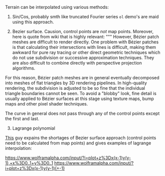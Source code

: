 Terrain can be interpolated using various methods:

1) Sin/Cos, probably smth like truncated Fourier series
`ol` demo's are maid using this approach.

2) Bezier surface. Causion, control points are *not* map points.
Moreover, here is quote from wiki that is highly relevant:
"""
However, Bézier patch meshes are difficult to render directly.
One problem with Bézier patches is that calculating their intersections with lines is difficult,
making them awkward for pure ray tracing or other direct geometric techniques which
do not use subdivision or successive approximation techniques.
They are also difficult to combine directly with perspective projection algorithms.

For this reason, Bézier patch meshes are in general eventually decomposed into meshes of flat triangles
by 3D rendering pipelines. In high-quality rendering, the subdivision is adjusted to be so fine that
the individual triangle boundaries cannot be seen.
To avoid a "blobby" look, fine detail is usually applied to Bézier surfaces
at this stage using texture maps, bump maps and other pixel shader techniques.

The curve in general does not pass through any of the control points except the first and last.

3) Lagrange polynomial

[This](https://forum.intra.42.fr/topics/1070/messages/last) guy expains the shortages
of Bezier surface approach (control points need to be calculated from map points) and
gives examples of lagrange interpolation:

https://www.wolframalpha.com/input/?i=plot+z%3Dx(x-1)y(y-1),+x%3D0..1+y%3D0..1
https://www.wolframalpha.com/input/?i=plot+z%3Dx(x-1)y(y-1)(+-1)
